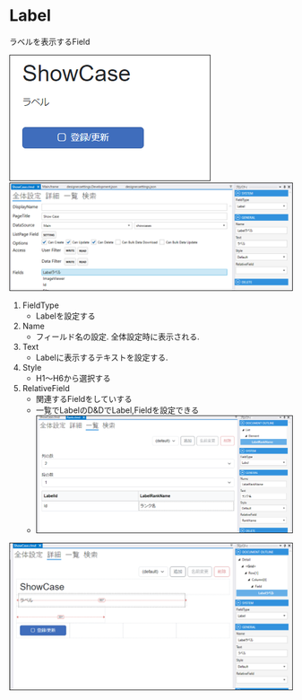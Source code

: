 # Label

ラベルを表示するField

<img src="../../images/Label表示.png" alt="Label表示" title="Label表示" style="border: 1px solid;">

<img src="../../images/Label設定.png" alt="Label設定" title="Label設定" style="border: 1px solid;" >

1. FieldType
    - Labelを設定する
2. Name
    - フィールド名の設定. 全体設定時に表示される.
3. Text
    - Labelに表示するテキストを設定する.
4. Style
    - H1～H6から選択する
5. RelativeField
    - 関連するFieldをしていする
    - 一覧でLabelのD&DでLabel,Fieldを設定できる
    - <img src="../../images/Label関連.png" alt="Label関連" title="Label関連" style="border: 1px solid;">


<img src="../../images/Label詳細.png" alt="Label詳細" title="Label詳細" style="border: 1px solid;">
